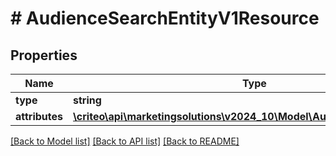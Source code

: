 # # AudienceSearchEntityV1Resource

## Properties

Name | Type | Description | Notes
------------ | ------------- | ------------- | -------------
**type** | **string** |  | [optional]
**attributes** | [**\criteo\api\marketingsolutions\v2024_10\Model\AudienceSearchEntityV1**](AudienceSearchEntityV1.md) |  | [optional]

[[Back to Model list]](../../README.md#models) [[Back to API list]](../../README.md#endpoints) [[Back to README]](../../README.md)
